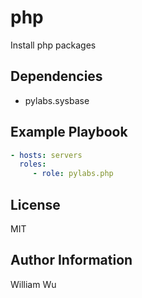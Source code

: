 php
===

Install php packages

Dependencies
------------

- pylabs.sysbase

Example Playbook
----------------

```yaml
- hosts: servers
  roles:
     - role: pylabs.php
```

License
-------

MIT

Author Information
------------------

William Wu
